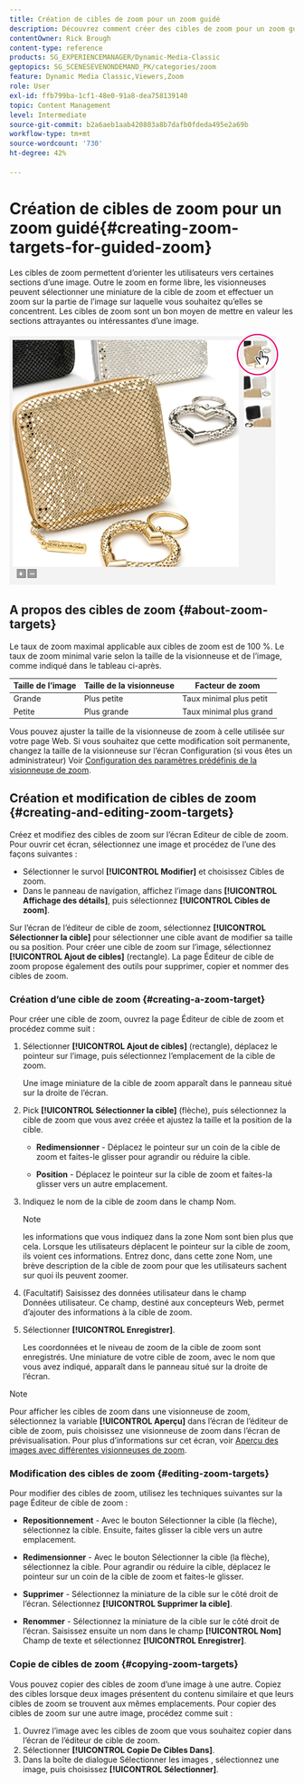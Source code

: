 ```yaml
---
title: Création de cibles de zoom pour un zoom guidé
description: Découvrez comment créer des cibles de zoom pour un zoom guidé dans Adobe Dynamic Media Classic.
contentOwner: Rick Brough
content-type: reference
products: SG_EXPERIENCEMANAGER/Dynamic-Media-Classic
geptopics: SG_SCENESEVENONDEMAND_PK/categories/zoom
feature: Dynamic Media Classic,Viewers,Zoom
role: User
exl-id: ffb799ba-1cf1-48e0-91a8-dea758139140
topic: Content Management
level: Intermediate
source-git-commit: b2a6aeb1aab420803a8b7dafb0fdeda495e2a69b
workflow-type: tm+mt
source-wordcount: '730'
ht-degree: 42%

---
```


# Création de cibles de zoom pour un zoom guidé{#creating-zoom-targets-for-guided-zoom}

Les cibles de zoom permettent d’orienter les utilisateurs vers certaines sections d’une image. Outre le zoom en forme libre, les visionneuses peuvent sélectionner une miniature de la cible de zoom et effectuer un zoom sur la partie de l’image sur laquelle vous souhaitez qu’elles se concentrent. Les cibles de zoom sont un bon moyen de mettre en valeur les sections attrayantes ou intéressantes d’une image.

![Création de cibles de zoom pour un zoom guidé](/help/using/assets/zo_guided_zoom.png)

## A propos des cibles de zoom {#about-zoom-targets}

Le taux de zoom maximal applicable aux cibles de zoom est de 100 %. Le taux de zoom minimal varie selon la taille de la visionneuse et de l’image, comme indiqué dans le tableau ci-après.

| Taille de l’image | Taille de la visionneuse | Facteur de zoom |
| --- | --- | --- |
| Grande | Plus petite | Taux minimal plus petit |
| Petite | Plus grande | Taux minimal plus grand |

Vous pouvez ajuster la taille de la visionneuse de zoom à celle utilisée sur votre page Web. Si vous souhaitez que cette modification soit permanente, changez la taille de la visionneuse sur l’écran Configuration (si vous êtes un administrateur) Voir [Configuration des paramètres prédéfinis de la visionneuse de zoom](setting-zoom-viewer-presets.md#setting_up_zoom_viewer_presets).

## Création et modification de cibles de zoom {#creating-and-editing-zoom-targets}

Créez et modifiez des cibles de zoom sur l’écran Editeur de cible de zoom. Pour ouvrir cet écran, sélectionnez une image et procédez de l’une des façons suivantes :

* Sélectionner le survol **[!UICONTROL Modifier]** et choisissez Cibles de zoom.
* Dans le panneau de navigation, affichez l’image dans **[!UICONTROL Affichage des détails]**, puis sélectionnez **[!UICONTROL Cibles de zoom]**.

Sur l’écran de l’éditeur de cible de zoom, sélectionnez **[!UICONTROL Sélectionner la cible]** pour sélectionner une cible avant de modifier sa taille ou sa position. Pour créer une cible de zoom sur l’image, sélectionnez **[!UICONTROL Ajout de cibles]** (rectangle). La page Éditeur de cible de zoom propose également des outils pour supprimer, copier et nommer des cibles de zoom.

### Création d’une cible de zoom {#creating-a-zoom-target}

Pour créer une cible de zoom, ouvrez la page Éditeur de cible de zoom et procédez comme suit :

1. Sélectionner **[!UICONTROL Ajout de cibles]** (rectangle), déplacez le pointeur sur l’image, puis sélectionnez l’emplacement de la cible de zoom.

   Une image miniature de la cible de zoom apparaît dans le panneau situé sur la droite de l’écran.

1. Pick **[!UICONTROL Sélectionner la cible]** (flèche), puis sélectionnez la cible de zoom que vous avez créée et ajustez la taille et la position de la cible.

   * **Redimensionner** - Déplacez le pointeur sur un coin de la cible de zoom et faites-le glisser pour agrandir ou réduire la cible.

   * **Position** - Déplacez le pointeur sur la cible de zoom et faites-la glisser vers un autre emplacement.

1. Indiquez le nom de la cible de zoom dans le champ Nom. 

   >[!NOTE]
   >
   >les informations que vous indiquez dans la zone Nom sont bien plus que cela. Lorsque les utilisateurs déplacent le pointeur sur la cible de zoom, ils voient ces informations. Entrez donc, dans cette zone Nom, une brève description de la cible de zoom pour que les utilisateurs sachent sur quoi ils peuvent zoomer.

1. (Facultatif) Saisissez des données utilisateur dans le champ Données utilisateur. Ce champ, destiné aux concepteurs Web, permet d’ajouter des informations à la cible de zoom.
1. Sélectionner **[!UICONTROL Enregistrer]**.

   Les coordonnées et le niveau de zoom de la cible de zoom sont enregistrés. Une miniature de votre cible de zoom, avec le nom que vous avez indiqué, apparaît dans le panneau situé sur la droite de l’écran.

>[!NOTE]
>
>Pour afficher les cibles de zoom dans une visionneuse de zoom, sélectionnez la variable **[!UICONTROL Aperçu]** dans l’écran de l’éditeur de cible de zoom, puis choisissez une visionneuse de zoom dans l’écran de prévisualisation. Pour plus d’informations sur cet écran, voir [Aperçu des images avec différentes visionneuses de zoom](previewing-image-assets-different-zoom.md#previewing_image_assets_with_different_zoom_viewers).

### Modification des cibles de zoom {#editing-zoom-targets}

Pour modifier des cibles de zoom, utilisez les techniques suivantes sur la page Éditeur de cible de zoom :

* **Repositionnement** - Avec le bouton Sélectionner la cible (la flèche), sélectionnez la cible. Ensuite, faites glisser la cible vers un autre emplacement.

* **Redimensionner** - Avec le bouton Sélectionner la cible (la flèche), sélectionnez la cible. Pour agrandir ou réduire la cible, déplacez le pointeur sur un coin de la cible de zoom et faites-le glisser.

* **Supprimer** - Sélectionnez la miniature de la cible sur le côté droit de l’écran. Sélectionnez **[!UICONTROL Supprimer la cible]**.

* **Renommer** - Sélectionnez la miniature de la cible sur le côté droit de l’écran. Saisissez ensuite un nom dans le champ **[!UICONTROL Nom]** Champ de texte et sélectionnez **[!UICONTROL Enregistrer]**.

### Copie de cibles de zoom {#copying-zoom-targets}

Vous pouvez copier des cibles de zoom d’une image à une autre. Copiez des cibles lorsque deux images présentent du contenu similaire et que leurs cibles de zoom se trouvent aux mêmes emplacements. Pour copier des cibles de zoom sur une autre image, procédez comme suit :

1. Ouvrez l’image avec les cibles de zoom que vous souhaitez copier dans l’écran de l’éditeur de cible de zoom.
1. Sélectionner **[!UICONTROL Copie De Cibles Dans]**.
1. Dans la boîte de dialogue Sélectionner les images , sélectionnez une image, puis choisissez **[!UICONTROL Sélectionner]**.
